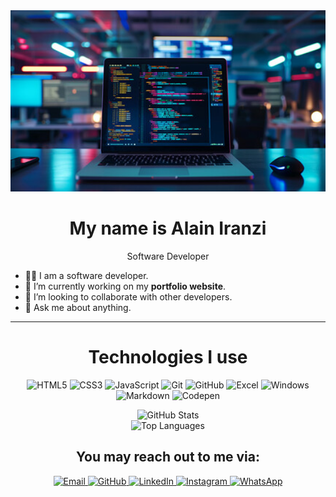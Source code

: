 <div align="center"><img src="./My Profile/now.jpg" width="950" height="290";">
<h1 font-color="blue">My name is <span>Alain Iranzi</span></h1></div>
<p align="center">Software Developer
  
- 👨‍💻 I am a software developer.  
- 🌱 I’m currently working on my **portfolio website**.  
- 🤝 I’m looking to collaborate with other developers.  
- 💬 Ask me about anything. 
</p>

---

<h1 align="center">Technologies I use </h1> 
</p>
<div align="center">
  
![HTML5](https://img.shields.io/badge/html5-%23E34F26.svg?style=for-the-badge&logo=html5&logoColor=white)
![CSS3](https://img.shields.io/badge/css3-%231572B6.svg?style=for-the-badge&logo=css3&logoColor=white)
![JavaScript](https://img.shields.io/badge/javascript-%23323330.svg?style=for-the-badge&logo=javascript&logoColor=%23F7DF1E)
![Git](https://img.shields.io/badge/git-%23F05033.svg?style=for-the-badge&logo=git&logoColor=white)
![GitHub](https://img.shields.io/badge/github-%23121011.svg?style=for-the-badge&logo=github&logoColor=white)
![Excel](https://img.shields.io/badge/Excel-%23217346.svg?style=for-the-badge&logo=microsoft-excel&logoColor=white)
![Windows](https://img.shields.io/badge/Windows-0078D6?style=for-the-badge&logo=windows&logoColor=white)
![Markdown](https://img.shields.io/badge/markdown-%23000000.svg?&style=for-the-badge&logo=markdown&logoColor=white)
![Codepen](https://img.shields.io/badge/codepen-%23000000.svg?style=for-the-badge&logo=codepen&logoColor=white)
</div>

<div align="center">
  
![GitHub Stats](https://github-readme-stats.vercel.app/api?username=Alainiranzi&show_icons=true&theme=radical)  
![Top Languages](https://github-readme-stats.vercel.app/api/top-langs/?username=Alainiranzi&layout=compact&theme=radical)  
</div>

<div align="center">
<h2 align="center"><strong> You may reach out to me via: </strong></h2>

<a href="mailto:alainiranzi00@gmail.com">
  <img src="https://img.shields.io/badge/Email-D14836?style=for-the-badge&logo=gmail&logoColor=white" alt="Email" width="50">
</a>
<a href="https://github.com/Alainiranzi" target="_blank">
  <img src="https://img.shields.io/badge/GitHub-181717?style=for-the-badge&logo=github&logoColor=white" alt="GitHub" width="50">
</a>
<a href="https://www.linkedin.com/in/Alainiranzi" target="_blank">
  <img src="https://img.shields.io/badge/LinkedIn-0077B5?style=for-the-badge&logo=linkedin&logoColor=white" alt="LinkedIn" width="50">
</a>
<a href="https://www.instagram.com/alainiranzi250" target="_blank">
  <img src="https://img.shields.io/badge/Instagram-E4405F?style=for-the-badge&logo=instagram&logoColor=white" alt="Instagram" width="70">
</a>
<a href="https://wa.me/+250785387051" target="_blank">
  <img src="https://img.shields.io/badge/WhatsApp-25D366?style=for-the-badge&logo=whatsapp&logoColor=white" alt="WhatsApp" width="70">
</a>

</div>

   

